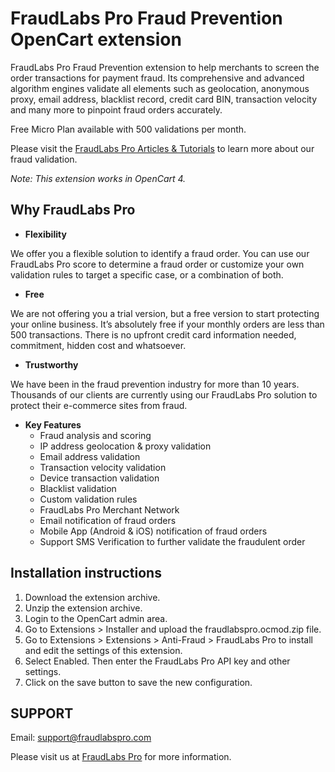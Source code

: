 # FraudLabs Pro Fraud Prevention OpenCart extension
FraudLabs Pro Fraud Prevention extension to help merchants to screen the order transactions for payment fraud. Its comprehensive and advanced algorithm engines validate all elements such as geolocation, anonymous proxy, email address, blacklist record, credit card BIN, transaction velocity and many more to pinpoint fraud orders accurately.

Free Micro Plan available with 500 validations per month.

Please visit the [FraudLabs Pro Articles & Tutorials](https://www.fraudlabspro.com/resources/) to learn more about our fraud validation.

*Note: This extension works in OpenCart 4.*

## Why FraudLabs Pro
* **Flexibility**

We offer you a flexible solution to identify a fraud order. You can use our FraudLabs Pro score to determine a fraud order or customize your own validation rules to target a specific case, or a combination of both.

* **Free**

We are not offering you a trial version, but a free version to start protecting your online business. It’s absolutely free if your monthly orders are less than 500 transactions. There is no upfront credit card information needed, commitment, hidden cost and whatsoever.

* **Trustworthy**

We have been in the fraud prevention industry for more than 10 years. Thousands of our clients are currently using our FraudLabs Pro solution to protect their e-commerce sites from fraud.

* **Key Features**
  * Fraud analysis and scoring
  * IP address geolocation & proxy validation
  * Email address validation
  * Transaction velocity validation
  * Device transaction validation
  * Blacklist validation
  * Custom validation rules
  * FraudLabs Pro Merchant Network
  * Email notification of fraud orders
  * Mobile App (Android & iOS) notification of fraud orders
  * Support SMS Verification to further validate the fraudulent order

## Installation instructions
1. Download the extension archive.
1. Unzip the extension archive.
1. Login to the OpenCart admin area.
1. Go to Extensions > Installer and upload the fraudlabspro.ocmod.zip file.
1. Go to Extensions > Extensions > Anti-Fraud > FraudLabs Pro to install and edit the settings of this extension.
1. Select Enabled. Then enter the FraudLabs Pro API key and other settings.
1. Click on the save button to save the new configuration.

## SUPPORT
Email: support@fraudlabspro.com

Please visit us at [FraudLabs Pro](https://www.fraudlabspro.com/supported-platforms/opencart/) for more information.

